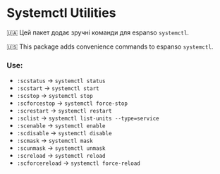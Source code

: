 # Systemctl Utilities

🇺🇦 Цей пакет додає зручні команди для espanso `systemctl`.

🇺🇸 This package adds convenience commands to espanso `systemctl`.

### Use:
- `:scstatus` → `systemctl status`
- `:scstart` → `systemctl start`
- `:scstop` → `systemctl stop`
- `:scforcestop` → `systemctl force-stop`
- `:screstart` → `systemctl restart`
- `:sclist` → `systemctl list-units --type=service`
- `:scenable` → `systemctl enable`
- `:scdisable` → `systemctl disable`
- `:scmask` → `systemctl mask`
- `:scunmask` → `systemctl unmask`
- `:screload` → `systemctl reload`
- `:scforcereload` → `systemctl force-reload`

